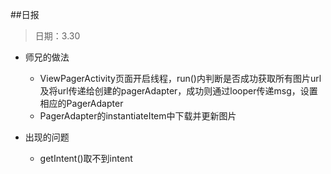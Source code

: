 ##日报

> 日期：3.30

* 师兄的做法
	* ViewPagerActivity页面开启线程，run()内判断是否成功获取所有图片url及将url传递给创建的pagerAdapter，成功则通过looper传递msg，设置相应的PagerAdapter
	* PagerAdapter的instantiateItem中下载并更新图片

* 出现的问题
	* getIntent()取不到intent